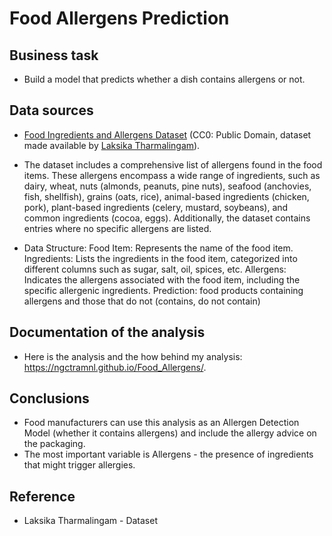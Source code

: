 # Food Allergens Prediction
## Business task
* Build a model that predicts whether a dish contains allergens or not.

## Data sources
* [Food Ingredients and Allergens Dataset](https://www.kaggle.com/datasets/uom190346a/food-ingredients-and-allergens) (CC0: Public Domain, dataset made available by [Laksika Tharmalingam](https://www.kaggle.com/uom190346a)).
* The dataset includes a comprehensive list of allergens found in the food items. These allergens encompass a wide range of ingredients, such as dairy, wheat, nuts (almonds, peanuts, pine nuts), seafood (anchovies, fish, shellfish), grains (oats, rice), animal-based ingredients (chicken, pork), plant-based ingredients (celery, mustard, soybeans), and common ingredients (cocoa, eggs). Additionally, the dataset contains entries where no specific allergens are listed.
  
* Data Structure:
Food Item: Represents the name of the food item.
Ingredients: Lists the ingredients in the food item, categorized into different columns such as sugar, salt, oil, spices, etc.
Allergens: Indicates the allergens associated with the food item, including the specific allergenic ingredients.
Prediction: food products containing allergens and those that do not (contains, do not contain)

## Documentation of the analysis
* Here is the analysis and the how behind my analysis: <https://ngctramnl.github.io/Food_Allergens/>.

## Conclusions
* Food manufacturers can use this analysis as an Allergen Detection Model (whether it contains allergens) and include the allergy advice on the packaging.
* The most important variable is Allergens - the presence of ingredients that might trigger allergies.

## Reference
* Laksika Tharmalingam - Dataset
